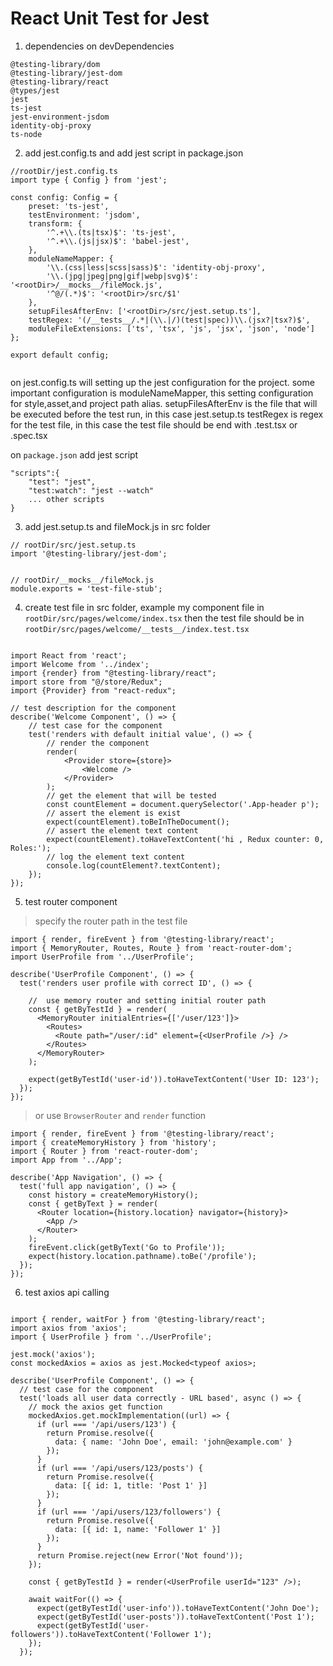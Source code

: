 # React Unit Test for Jest

1. dependencies on devDependencies  
```
@testing-library/dom  
@testing-library/jest-dom
@testing-library/react
@types/jest
jest
ts-jest
jest-environment-jsdom
identity-obj-proxy
ts-node
```
2. add jest.config.ts and add jest script in package.json

```
//rootDir/jest.config.ts
import type { Config } from 'jest';

const config: Config = {
    preset: 'ts-jest',
    testEnvironment: 'jsdom',
    transform: {
        '^.+\\.(ts|tsx)$': 'ts-jest',
        '^.+\\.(js|jsx)$': 'babel-jest',
    },
    moduleNameMapper: {
        '\\.(css|less|scss|sass)$': 'identity-obj-proxy',
        '\\.(jpg|jpeg|png|gif|webp|svg)$': '<rootDir>/__mocks__/fileMock.js',
        '^@/(.*)$': '<rootDir>/src/$1'
    },
    setupFilesAfterEnv: ['<rootDir>/src/jest.setup.ts'],
    testRegex: '(/__tests__/.*|(\\.|/)(test|spec))\\.(jsx?|tsx?)$',
    moduleFileExtensions: ['ts', 'tsx', 'js', 'jsx', 'json', 'node']
};

export default config;


```

on jest.config.ts will setting up the jest configuration for the project.
some important configuration is moduleNameMapper, this setting configuration for style,asset,and project path alias.
setupFilesAfterEnv is the file that will be executed before the test run, in this case jest.setup.ts
testRegex is regex for the test file, in this case the test file should be end with .test.tsx or .spec.tsx


on `package.json` add jest script
```
"scripts":{
    "test": "jest",
    "test:watch": "jest --watch"
    ... other scripts
}
```

3. add jest.setup.ts and fileMock.js in src folder
```
// rootDir/src/jest.setup.ts
import '@testing-library/jest-dom';
```

```

// rootDir/__mocks__/fileMock.js
module.exports = 'test-file-stub';

```

4. create test file in src folder, example my component file in `rootDir/src/pages/welcome/index.tsx` then the test file should be in `rootDir/src/pages/welcome/__tests__/index.test.tsx`
```

import React from 'react';
import Welcome from '../index';
import {render} from "@testing-library/react";
import store from "@/store/Redux";
import {Provider} from "react-redux";

// test description for the component
describe('Welcome Component', () => {
    // test case for the component
    test('renders with default initial value', () => {
        // render the component
        render(
            <Provider store={store}>
                <Welcome />
            </Provider>
        );
        // get the element that will be tested
        const countElement = document.querySelector('.App-header p');
        // assert the element is exist
        expect(countElement).toBeInTheDocument();
        // assert the element text content
        expect(countElement).toHaveTextContent('hi , Redux counter: 0, Roles:');
        // log the element text content
        console.log(countElement?.textContent);
    });
});

```

5. test router component

> specify the router path in the test file
```
import { render, fireEvent } from '@testing-library/react';
import { MemoryRouter, Routes, Route } from 'react-router-dom';
import UserProfile from '../UserProfile';

describe('UserProfile Component', () => {
  test('renders user profile with correct ID', () => {
  
    //  use memory router and setting initial router path
    const { getByTestId } = render(
      <MemoryRouter initialEntries={['/user/123']}>
        <Routes>
          <Route path="/user/:id" element={<UserProfile />} />
        </Routes>
      </MemoryRouter>
    );

    expect(getByTestId('user-id')).toHaveTextContent('User ID: 123');
  });
});
```
> or use `BrowserRouter` and `render` function
```
import { render, fireEvent } from '@testing-library/react';
import { createMemoryHistory } from 'history';
import { Router } from 'react-router-dom';
import App from '../App';

describe('App Navigation', () => {
  test('full app navigation', () => {
    const history = createMemoryHistory();
    const { getByText } = render(
      <Router location={history.location} navigator={history}>
        <App />
      </Router>
    );
    fireEvent.click(getByText('Go to Profile'));
    expect(history.location.pathname).toBe('/profile');
  });
});
```

6. test axios api calling
```

import { render, waitFor } from '@testing-library/react';
import axios from 'axios';
import { UserProfile } from '../UserProfile';

jest.mock('axios');
const mockedAxios = axios as jest.Mocked<typeof axios>;

describe('UserProfile Component', () => {
  // test case for the component
  test('loads all user data correctly - URL based', async () => {
    // mock the axios get function
    mockedAxios.get.mockImplementation((url) => {
      if (url === '/api/users/123') {
        return Promise.resolve({
          data: { name: 'John Doe', email: 'john@example.com' }
        });
      }
      if (url === '/api/users/123/posts') {
        return Promise.resolve({
          data: [{ id: 1, title: 'Post 1' }]
        });
      }
      if (url === '/api/users/123/followers') {
        return Promise.resolve({
          data: [{ id: 1, name: 'Follower 1' }]
        });
      }
      return Promise.reject(new Error('Not found'));
    });

    const { getByTestId } = render(<UserProfile userId="123" />);

    await waitFor(() => {
      expect(getByTestId('user-info')).toHaveTextContent('John Doe');
      expect(getByTestId('user-posts')).toHaveTextContent('Post 1');
      expect(getByTestId('user-followers')).toHaveTextContent('Follower 1');
    });
  });
  
```
